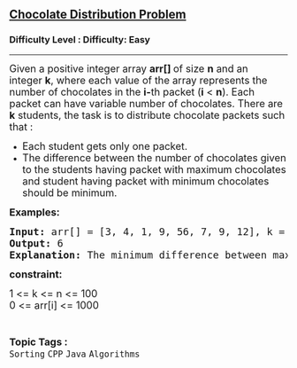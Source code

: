 <h2><a href="https://www.geeksforgeeks.org/problems/chocolate-distribution-problem-1607582550--183828/1?page=1&category=Java&difficulty=Easy&status=unsolved,attempted&sortBy=submissions">Chocolate Distribution Problem</a></h2><h3>Difficulty Level : Difficulty: Easy</h3><hr><div class="problems_problem_content__Xm_eO"><p><span style="font-size: 18px;">Given a positive integer array <strong>arr[] </strong>of size <strong>n</strong> and&nbsp;</span><span style="font-size: 18px;">an integer&nbsp;</span><strong style="font-size: 18px;">k</strong><span style="font-size: 18px;">, where each value of the array represents the number of chocolates in the </span><strong style="font-size: 18px;">i-</strong><span style="font-size: 18px;">th packet (</span><strong style="font-size: 18px;">i</strong><span style="font-size: 18px;"> &lt; </span><strong style="font-size: 18px;">n</strong><span style="font-size: 18px;">)</span><span style="font-size: 18px;">. Each packet can have variable number of chocolates. There are </span><strong style="font-size: 18px;">k</strong><span style="font-size: 18px;">&nbsp;students, the task is to distribute chocolate packets such that :</span></p>
<ul>
<li><span style="font-size: 18px;">Each student gets only one packet.</span></li>
<li><span style="font-size: 18px;">The difference between the number of chocolates given to the students having packet with maximum chocolates and student having packet with minimum chocolates should be minimum.</span></li>
</ul>
<p><strong><span style="font-size: 18px;">Examples:</span></strong></p>
<pre><span style="font-size: 18px;"><strong>Input: </strong>arr[] = [3, 4, 1, 9, 56, 7, 9, 12], k = 5</span>
<span style="font-size: 18px;"><strong>Output: </strong>6</span>
<span style="font-size: 18px;"><strong>Explanation: </strong>The minimum difference between maximum chocolates and minimum chocolates is 9 - 3 = 6.<br></span></pre>
<p><strong><span style="font-size: 18px;">constraint:</span></strong></p>
<p><span style="font-size: 18px;">1 &lt;= k &lt;= n &lt;= 100<br>0 &lt;= arr[i] &lt;= 1000</span></p></div><br><p><span style=font-size:18px><strong>Topic Tags : </strong><br><code>Sorting</code>&nbsp;<code>CPP</code>&nbsp;<code>Java</code>&nbsp;<code>Algorithms</code>&nbsp;